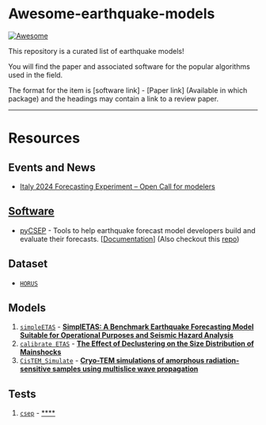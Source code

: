 # Awesome-earthquake-models
[![Awesome](https://awesome.re/badge.svg)](https://awesome.re)

This repository is a curated list of earthquake models!

You will find the paper and associated software for the popular algorithms used in the field.

The format for the item is [software link] - [Paper link] (Available in which package) and the headings may contain a link to a review paper.

---


# Resources

## Events and News
* [Italy 2024 Forecasting Experiment – Open Call for modelers](https://cseptesting.org/italy2024experiment/)

## [Software](http://3dem.ucsd.edu/software.shtm)
* [pyCSEP](https://pubs.geoscienceworld.org/ssa/srl/article-abstract/93/5/2858/615824/pyCSEP-A-Python-Toolkit-for-Earthquake-Forecast) - Tools to help earthquake forecast model developers build and evaluate their forecasts. [[Documentation](https://github.com/SCECCode/pycsep)] (Also checkout this [repo](https://github.com/Biondini/pyCSEP_followup_paper))

## Dataset
* [`HORUS`](https://horus.bo.ingv.it/)

## Models
1. [`simpleETAS`](https://github.com/smancini2/simplETAS/) - [**SimplETAS: A Benchmark Earthquake Forecasting Model Suitable for Operational Purposes and Seismic Hazard Analysis**](https://pubs.geoscienceworld.org/ssa/srl/article-abstract/95/1/38/628378/SimplETAS-A-Benchmark-Earthquake-Forecasting-Model?redirectedFrom=fulltext)
2. [`calibrate ETAS`](https://github.com/lmizrahi/etas) - [**The Effect of Declustering on the Size Distribution of Mainshocks**](https://pubs.geoscienceworld.org/ssa/srl/article-abstract/92/4/2333/594794/The-Effect-of-Declustering-on-the-Size?redirectedFrom=fulltext)
3. [`CisTEM_Simulate`](https://github.com/timothygrant80/cisTEM/blob/master/src/programs/simulate/simulate.cpp) - [**Cryo-TEM simulations of amorphous radiation-sensitive samples using multislice wave propagation**](https://www.biorxiv.org/content/10.1101/2021.02.19.431636v2)

## Tests
1. [`csep`](https://github.com/bayonato89/Reproducibility-hybrids) - [****]()
